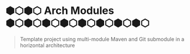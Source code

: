 # ⬢⬡⬢⬡ Arch Modules ⬢⬡⬢⬡⬢⬡⬢⬡⬢⬡⬢⬡⬢⬡⬢⬡

> Template project using multi-module Maven and Git submodule in a horizontal architecture


